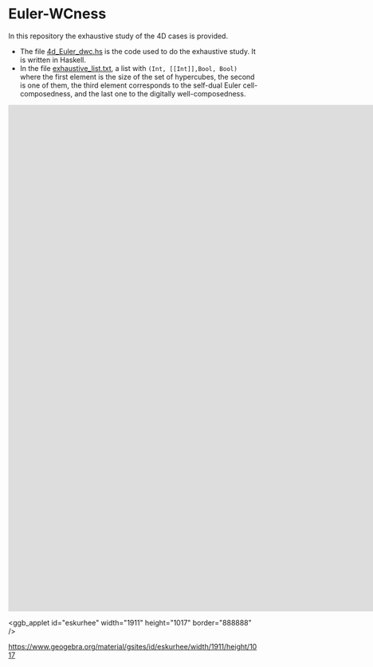 # Euler-WCness

In this repository the exhaustive study of the 4D cases is provided.

- The file [4d_Euler_dwc.hs](https://github.com/Cimagroup/Euler-WCness/blob/master/4d_Euler_dwc.hs) is the code used to do the exhaustive study. It is written in Haskell.
- In the file [exhaustive_list.txt](https://github.com/Cimagroup/Euler-WCness/blob/master/exhaustive_list.txt), a list with `(Int, [[Int]],Bool, Bool)` where the first element is the size of the set of hypercubes, the second is one of them, the third element corresponds to the self-dual Euler cell-composedness, and the last one to the digitally well-composedness.


<iframe scrolling="no" title="3d_Cases" src="https://www.geogebra.org/material/iframe/id/eskurhee/width/1911/height/1017/border/888888/sfsb/true/smb/false/stb/false/stbh/false/ai/false/asb/false/sri/true/rc/false/ld/false/sdz/true/ctl/false" width="1911px" height="1017px" style="border:0px;"> </iframe>


<ggb_applet id="eskurhee" width="1911" height="1017" border="888888" />


https://www.geogebra.org/material/gsites/id/eskurhee/width/1911/height/1017
